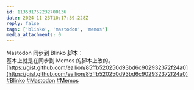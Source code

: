 ```yaml
---
id: 113531752232700136
date: 2024-11-23T10:17:39.228Z
reply: false
tags: ['blinko', 'mastodon', 'memos']
media_attachments: 0
---
```


Mastodon 同步到 Blinko 脚本：  
基本上就是在同步到 Memos 的脚本上改的。  
[https://gist.github.com/eallion/85ffb520250d93bd6c902932372f24a0](https://gist.github.com/eallion/85ffb520250d93bd6c902932372f24a0)  
[#Blinko](https://e5n.cc/tags/Blinko) [#Mastodon](https://e5n.cc/tags/Mastodon) [#Memos](https://e5n.cc/tags/Memos)

